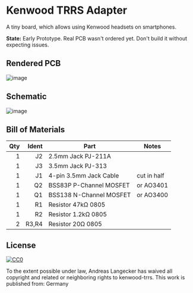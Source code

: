 # Kenwood TRRS Adapter
A tiny board, which allows using Kenwood headsets on smartphones.

**State:** Early Prototype. Real PCB wasn't ordered yet. Don't build it without expecting issues.

## Rendered PCB

![image](https://user-images.githubusercontent.com/10246027/99666972-fda13580-2a6b-11eb-8a01-58602c827da8.png)


## Schematic
![image](https://user-images.githubusercontent.com/10246027/99666819-cc286a00-2a6b-11eb-8c85-17d14b8a038d.png)


## Bill of Materials
| Qty | Ident | Part                     | Notes
|----:|------:|--------------------------|------------
|   1 |    J2 | 2.5mm Jack PJ-211A       |
|   1 |    J3 | 3.5mm Jack PJ-313        | 
|   1 |    J1 | 4-pin 3.5mm Jack Cable   | cut in half
|   1 |    Q2 | BSS83P P-Channel MOSFET  | or AO3401
|   1 |    Q1 | BSS138 N-Channel MOSFET  | or AO3400
|   1 |    R1 | Resistor 47kΩ 0805
|   1 |    R2 | Resistor 1.2kΩ 0805
|   2 | R3,R4 | Resistor 20Ω 0805


## License
[![CC0](http://i.creativecommons.org/p/zero/1.0/88x31.png)](http://creativecommons.org/publicdomain/zero/1.0/)

To the extent possible under law, Andreas Langecker has waived all copyright and related or neighboring rights to kenwood-trrs. This work is published from: Germany